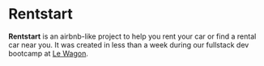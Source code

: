 # Rentstart 

**Rentstart** is an airbnb-like project to help you rent your car or find a rental car near you. It was created in less than a week during our fullstack dev bootcamp at [Le Wagon](https://www.lewagon.com/).

